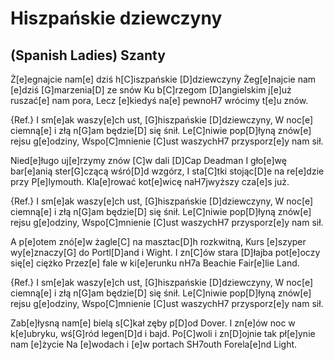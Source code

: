 # Hiszpańskie dziewczyny
## (Spanish Ladies) Szanty


Ż[e]egnajcie nam[e] dziś h[C]iszpańskie [D]dziewczyny
Żeg[e]najcie nam [e]dziś [G]marzenia[D] ze snów
Ku b[C]rzegom [D]angielskim j[e]uż ruszać[e] nam pora,
Lecz [e]kiedyś na[e] pewnoH7 wrócimy t[e]u znów.

{Ref.}
I sm[e]ak waszy[e]ch ust, [G]hiszpańskie [D]dziewczyny,
W noc[e] ciemną[e] i złą n[G]am będzie[D] się śnił.
Le[C]niwie pop[D]łyną znów[e] rejsu g[e]odziny,
Wspo[C]mnienie [C]ust waszychH7 przysporz[e]y nam sił.

Nied[e]ługo uj[e]rzymy znów [C]w dali [D]Cap Deadman
I gło[e]wę bar[e]anią ster[G]czącą wśró[D]d wzgórz,
I sta[C]tki stojąc[D]e na re[e]dzie przy P[e]lymouth.
Kla[e]rować kot[e]wicę naH7jwyższy cza[e]s już.

{Ref.}
I sm[e]ak waszy[e]ch ust, [G]hiszpańskie [D]dziewczyny,
W noc[e] ciemną[e] i złą n[G]am będzie[D] się śnił.
Le[C]niwie pop[D]łyną znów[e] rejsu g[e]odziny,
Wspo[C]mnienie [C]ust waszychH7 przysporz[e]y nam sił.

A p[e]otem znó[e]w żagle[C] na masztac[D]h rozkwitną,
Kurs [e]szyper wy[e]znaczy[G] do Portl[D]and i Wight.
I zn[C]ów stara [D]łajba pot[e]oczy się[e] ciężko
Przez[e] fale w ki[e]erunku nH7a Beachie Fair[e]lie Land.

{Ref.}
I sm[e]ak waszy[e]ch ust, [G]hiszpańskie [D]dziewczyny,
W noc[e] ciemną[e] i złą n[G]am będzie[D] się śnił.
Le[C]niwie pop[D]łyną znów[e] rejsu g[e]odziny,
Wspo[C]mnienie [C]ust waszychH7 przysporz[e]y nam sił.

Zab[e]łysną nam[e] bielą s[C]kał zęby p[D]od Dover.
I zn[e]ów noc w k[e]ubryku, wś[G]ród legen[D]d i bajd.
Po[C]woli i zn[D]ojnie tak pł[e]ynie nam [e]życie
Na [e]wodach i [e]w portach SH7outh Forela[e]nd Light.

